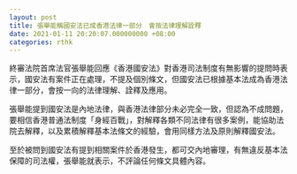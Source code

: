 ```yaml
---
layout: post
title: 張舉能稱國安法已成香港法律一部分　會按法律理解詮釋
date: 2021-01-11 20:20:07.000000000 +08:00
categories: rthk
---
```


終審法院首席法官張舉能回應《香港國安法》對香港司法制度有無影響的提問時表示，國安法有案件正在處理，不提及個別條文，但國安法已根據基本法成為香港法律一部分，會按一向的法律理解、詮釋及應用。

張舉能提到國安法是內地法律，與香港法律部分未必完全一致，但認為不成問題，要相信香港普通法制度「身經百戰」，對解釋各類不同法律有很多案例，能協助法院去解釋，以及累積解釋基本法條文的經驗，會用同樣方法及原則解釋國安法。

至於被問到國安法有提到相關案件於香港發生，都可交內地審理，有無違反基本法保障的司法權，張舉能就表示，不評論任何條文具體內容。
